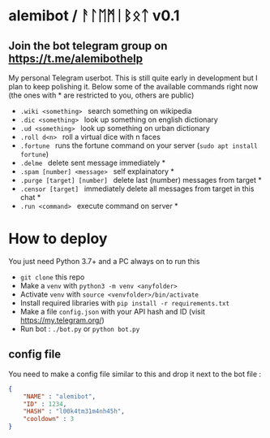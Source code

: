 # alemibot / ᚨᛚᛖᛗᛁᛒᛟᛏ  v0.1
## Join the bot telegram group on https://t.me/alemibothelp

My personal Telegram userbot. This is still quite early in development but I plan to keep polishing it.
Below some of the available commands right now (the ones with * are restricted to you, others are public)
* `.wiki <something> ` search something on wikipedia
* `.dic <something> ` look up something on english dictionary
* `.ud <something> ` look up something on urban dictionary
* `.roll d<n> ` roll a virtual dice with n faces
* `.fortune ` runs the fortune command on your server (`sudo apt install fortune`)
* `.delme ` delete sent message immediately *
* `.spam [number] <message> ` self explainatory *
* `.purge [target] [number] ` delete last (number) messages from target *
* `.censor [target] ` immediately delete all messages from target in this chat *
* `.run <command> ` execute command on server *

# How to deploy
You just need Python 3.7+ and a PC always on to run this
* `git clone` this repo
* Make a `venv` with `python3 -m venv <anyfolder>`
* Activate `venv` with `source <venvfolder>/bin/activate`
* Install required libraries with `pip install -r requirements.txt`
* Make a file `config.json` with your API hash and ID (visit https://my.telegram.org/)
* Run bot : `./bot.py` or `python bot.py`

## config file
You need to make a config file similar to this and drop it next to the bot file :
```json
{
	"NAME" : "alemibot",
	"ID" : 1234,
	"HASH" : "l00k4tm31m4nh45h",
	"cooldown" : 3
}
```

